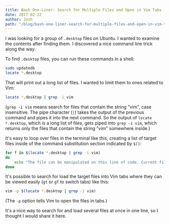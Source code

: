 ```yaml
---
title: Bash One-Liner: Search for Multiple Files and Open in Vim Tabs
date: 2017-02-22
author: Josh
path: "/blog/bash-one-liner-search-for-multiple-files-and-open-in-vim-tabs/"
---
```


I was looking for a group of <code>.desktop</code> files on Ubuntu. I wanted to examine the contents after finding them. I discovered a nice command line trick along the way.

To find <code>.desktop</code> files, you can run these commands in a shell:

```bash
sudo updatedb
locate *.desktop
```

That will print out a long list of files. I wanted to limit them to ones related to Vim:

```bash
locate *.desktop | grep -i vim
```

(<code>grep -i vim</code> means search for files that contain the string "vim", case insensitive. The pipe character (<code>|</code>) takes the output of the previous command and pipes it into the next command. So the output of <code>locate *.desktop</code>, which is a long list of files, gets piped into <code>grep -i vim</code>, which returns only the files that contain the string "vim" somewhere inside.)

It's easy to loop over files in the terminal like this, creating a list of target files inside of the command substitution section indicated by <code>$()</code>:

```bash
for f in $(locate *.desktop | grep -i vim)
do
    echo "The file can be manipulated on this line of code. Current file: $f"
done
```

It's possible to search for load the target files into Vim tabs where they can be viewed easily (<code>gt</code> or <code>gT</code> to switch tabs) like this:

```bash
vim -p $(locate *.desktop | grep -i vim)
```

(The <code>-p</code> option tells Vim to open the files in tabs.)

It's a nice way to search for and load several files at once in one line, so I thought I would share it here.
